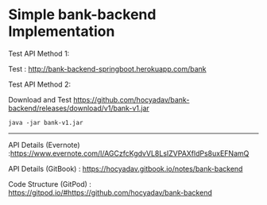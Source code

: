 # Simple bank-backend Implementation

Test API Method 1:

Test : http://bank-backend-springboot.herokuapp.com/bank

Test API Method 2:

Download and Test
https://github.com/hocyadav/bank-backend/releases/download/v1/bank-v1.jar

`java -jar bank-v1.jar`

---


API Details (Evernote) :https://www.evernote.com/l/AGCzfcKgdvVL8LsIZVPAXfldPs8uxEFNamQ

API Details (GitBook) : https://hocyadav.gitbook.io/notes/bank-backend

Code Structure (GitPod) : https://gitpod.io/#https://github.com/hocyadav/bank-backend

